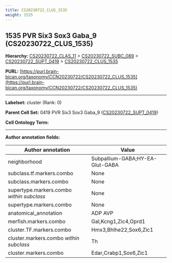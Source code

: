 ```yaml
---
title: CS20230722_CLUS_1535
weight: 1535
---
```

## 1535 PVR Six3 Sox3 Gaba_9 (CS20230722_CLUS_1535)
<b>Hierarchy: </b>
[CS20230722_CLAS_11](../CS20230722_CLAS_11) >
[CS20230722_SUBC_089](../CS20230722_SUBC_089) >
[CS20230722_SUPT_0419](../CS20230722_SUPT_0419) >
[CS20230722_CLUS_1535](../CS20230722_CLUS_1535)

**PURL:** [https://purl.brain-bican.org/taxonomy/CCN20230722/CS20230722_CLUS_1535](https://purl.brain-bican.org/taxonomy/CCN20230722/CS20230722_CLUS_1535)

---


**Labelset:** cluster (Rank: 0)

**Parent Cell Set:** 0419 PVR Six3 Sox3 Gaba_9 ([CS20230722_SUPT_0419](../CS20230722_SUPT_0419))



**Cell Ontology Term:** 

[MARKER GENES.]: #


---

[TRANSFERRED ANNOTATIONS.]: #


[AUTHOR ANNOTATION FIELDS.]: #


**Author annotation fields:**

| Author annotation | Value |
|-------------------|-------|
|neighborhood|Subpallium-GABA;HY-EA-Glut-GABA|
|subclass.tf.markers.combo|None|
|subclass.markers.combo|None|
|supertype.markers.combo _within subclass_|None|
|supertype.markers.combo|None|
|anatomical_annotation|ADP AVP|
|merfish.markers.combo|Gal,Kcng1,Zic4,Oprd1|
|cluster.TF.markers.combo|Hmx3,Bhlhe22,Sox6,Zic1|
|cluster.markers.combo _within subclass_|Th|
|cluster.markers.combo|Edar,Crabp1,Sox6,Zic1|

